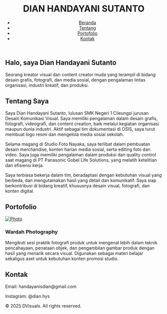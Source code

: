 <!DOCTYPE html><html lang="id">
<head>
  <meta charset="UTF-8">
  <meta name="viewport" content="width=device-width, initial-scale=1.0">
  <title>Portofolio Saya</title>
  <link href="https://cdn.jsdelivr.net/npm/tailwindcss@2.2.19/dist/tailwind.min.css" rel="stylesheet">
  <link href="https://cdnjs.cloudflare.com/ajax/libs/lightbox2/2.11.3/css/lightbox.min.css" rel="stylesheet">
</head>
<body class="bg-gray-50 text-gray-800 font-sans">
  <!-- Navbar -->
  <header class="bg-white shadow-md sticky top-0 z-50">
    <div class="max-w-6xl mx-auto px-4 py-4 flex justify-between items-center">
      <h1 class="text-2xl font-bold">DIAN HANDAYANI SUTANTO</h1>
      <nav>
        <ul class="flex space-x-6">
          <li><a href="#beranda" class="hover:text-blue-600">Beranda</a></li>
          <li><a href="#tentang" class="hover:text-blue-600">Tentang</a></li>
          <li><a href="#portofolio" class="hover:text-blue-600">Portofolio</a></li>
          <li><a href="#kontak" class="hover:text-blue-600">Kontak</a></li>
        </ul>
      </nav>
    </div>
  </header>  <!-- Beranda -->  <section id="beranda" class="text-center py-24 bg-gradient-to-b from-white to-gray-100">
    <h2 class="text-4xl font-bold mb-4">Halo, saya Dian Handayani Sutanto</h2>
    <p class="text-lg">Seorang kreator visual dan content creator muda yang terampil di bidang desain grafis, fotografi, dan media sosial, dengan pengalaman lintas organisasi, industri kreatif, dan produksi.</p>
  </section>  <!-- Tentang -->  <section id="tentang" class="py-20 max-w-4xl mx-auto px-4">
    <h2 class="text-3xl font-semibold mb-6">Tentang Saya</h2>
    <p class="text-gray-700 leading-relaxed">Saya Dian Handayani Sutanto, lulusan SMK Negeri 1 Cileungsi jurusan Desain Komunikasi Visual. Saya memiliki pengalaman dalam desain grafis, fotografi, videografi, dan content creation, baik melalui kegiatan organisasi maupun dunia industri. Aktif sebagai tim dokumentasi di OSIS, saya turut membuat logo resmi dan mengelola media sosial sekolah.

Selama magang di Studio Foto Nayaka, saya terlibat dalam pembuatan desain merchandise, konten harian media sosial, serta editing foto dan video. Saya juga memiliki pengalaman dalam produksi dan quality control saat magang di PT Panasonic Gobel Life Solutions, yang melatih ketelitian dan efisiensi kerja.

Saya terbiasa bekerja dalam tim, beradaptasi dengan kebutuhan visual yang berbeda, dan mengutamakan hasil yang detail dan komunikatif. Saya siap berkontribusi di bidang kreatif, khususnya desain visual, fotografi, dan konten digital.</p>
  </section>  <!-- Portofolio -->  <section id="portofolio" class="py-20 bg-gray-100">
    <div class="max-w-6xl mx-auto px-4">
      <h2 class="text-3xl font-semibold mb-10 text-center">Portofolio</h2>
      <div class="grid grid-cols-1 sm:grid-cols-2 md:grid-cols-3 gap-6">
        <!-- Tambahkan karya kamu di sini -->
        <div class="bg-white p-4 shadow rounded">
          <a href="img/desain1.jpg" data-lightbox="galeri" data-title="Product Photography">
            <img src="img/desain1.jpg" alt="Photo" class="mb-3 rounded">
          </a>
          <h3 class="text-lg font-medium">Wardah Photography</h3>
          <p class="text-sm text-gray-600">Mengikuti sesi praktik fotografi produk untuk mengenal lebih dalam teknik pencahayaan, penataan objek, dan pengambilan gambar produk dengan hasil yang menarik secara visual. Digunakan sebagai materi belajar sekaligus aset untuk kebutuhan konten promosi studio.</p>
        </div>
        <!-- Ulangi untuk karya lain -->
      </div>
    </div>
  </section>  <!-- Kontak -->  <section id="kontak" class="py-20 max-w-4xl mx-auto px-4">
    <h2 class="text-3xl font-semibold mb-6">Kontak</h2>
    <p class="mb-4">Email: handayanisdian@gmail.com</p>
    <p>Instagram: @dian.hys</p>
  </section>  <footer class="bg-white text-center py-6 mt-12 text-sm text-gray-500">
    &copy; 2025 DVisuals. All rights reserved.
  </footer>  <script src="https://cdnjs.cloudflare.com/ajax/libs/lightbox2/2.11.3/js/lightbox-plus-jquery.min.js"></script></body>
</html>
